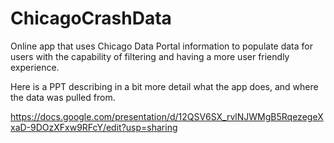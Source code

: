 # ChicagoCrashData
Online app that uses Chicago Data Portal information to populate data for users with the capability of filtering and having a more user friendly experience. 

Here is a PPT describing in a bit more detail what the app does, and where the data was pulled from.

https://docs.google.com/presentation/d/12QSV6SX_rvlNJWMgB5RqezegeXxaD-9DOzXFxw9RFcY/edit?usp=sharing
